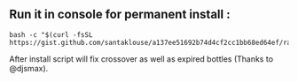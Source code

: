 
## Run it in console for permanent install :

```
bash -c "$(curl -fsSL https://gist.github.com/santaklouse/a137ee51692b74d4cf2cc1bb68ed64ef/raw/158dcd688687b8fe84f2ca712200f42779e6d55e/install.sh)"
```

After install script will fix crossover as well as expired bottles (Thanks to @djsmax).
